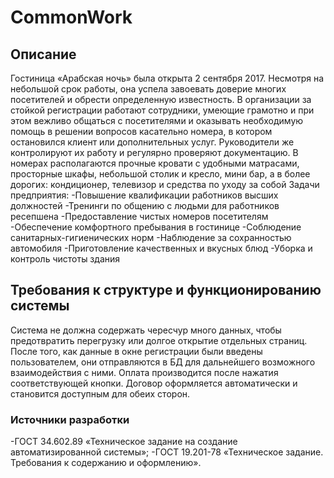 # CommonWork

## Описание
Гостиница «Арабская ночь» была открыта 2 сентября 2017. Несмотря на небольшой срок работы, она успела завоевать доверие многих посетителей и обрести определенную известность. В организации за стойкой регистрации работают сотрудники, умеющие грамотно и при этом вежливо общаться с посетителями и оказывать необходимую помощь в решении вопросов касательно номера, в котором остановился клиент или дополнительных услуг. 
Руководители же контролируют их работу и регулярно проверяют документацию.
В номерах располагаются прочные кровати с удобными матрасами, просторные шкафы, небольшой столик и кресло, мини бар, а в более дорогих: кондиционер, телевизор и средства по уходу за собой
Задачи предприятия:
-Повышение квалификации работников высших должностей
-Тренинги по общению с людьми для работников ресепшена
-Предоставление чистых номеров посетителям
-Обеспечение комфортного пребывания в гостинице
-Соблюдение санитарных-гигиенических норм
-Наблюдение за сохранностью автомобиля
-Приготовление качественных и вкусных блюд
-Уборка и контроль чистоты здания


## Требования к структуре и функционированию системы
Система не должна содержать чересчур много данных, чтобы предотвратить перегрузку или долгое открытие отдельных страниц. 
После того, как данные в окне регистрации были введены пользователем, они отправляются в БД для дальнейшего возможного взаимодействия с ними. 
Оплата производится после нажатия соответствующей кнопки. 
Договор оформляется автоматически и становится доступным для обеих сторон. 

### Источники разработки 
-ГОСТ 34.602.89 «Техническое задание на создание автоматизированной системы»;
-ГОСТ 19.201-78 «Техническое задание. Требования к содержанию и оформлению».


